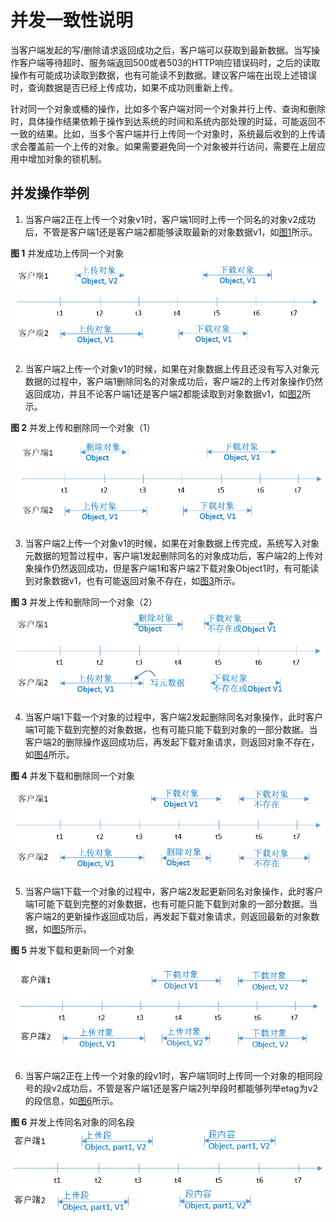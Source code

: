 # 并发一致性说明<a name="obs_04_0118"></a>

当客户端发起的写/删除请求返回成功之后，客户端可以获取到最新数据。当写操作客户端等待超时、服务端返回500或者503的HTTP响应错误码时，之后的读取操作有可能成功读取到数据，也有可能读不到数据。建议客户端在出现上述错误时，查询数据是否已经上传成功，如果不成功则重新上传。

针对同一个对象或桶的操作，比如多个客户端对同一个对象并行上传、查询和删除时，具体操作结果依赖于操作到达系统的时间和系统内部处理的时延，可能返回不一致的结果。比如，当多个客户端并行上传同一个对象时，系统最后收到的上传请求会覆盖前一个上传的对象。如果需要避免同一个对象被并行访问，需要在上层应用中增加对象的锁机制。

## 并发操作举例<a name="section2267732"></a>

1. 当客户端2正在上传一个对象v1时，客户端1同时上传一个同名的对象v2成功后，不管是客户端1还是客户端2都能够读取最新的对象数据v1，如[图1](#fig143262124514)所示。

**图 1**  并发成功上传同一个对象<a name="fig143262124514"></a>  
![](figures/并发成功上传同一个对象.png "并发成功上传同一个对象")

2. 当客户端2上传一个对象v1的时候，如果在对象数据上传且还没有写入对象元数据的过程中，客户端1删除同名的对象成功后，客户端2的上传对象操作仍然返回成功，并且不论客户端1还是客户端2都能读取到对象数据v1，如[图2](#fig143141034184518)所示。

**图 2**  并发上传和删除同一个对象（1）<a name="fig143141034184518"></a>  
![](figures/并发上传和删除同一个对象（1）.png "并发上传和删除同一个对象（1）")

3. 当客户端2上传一个对象v1的时候，如果在对象数据上传完成，系统写入对象元数据的短暂过程中，客户端1发起删除同名的对象成功后，客户端2的上传对象操作仍然返回成功，但是客户端1和客户端2下载对象Object1时，有可能读到对象数据v1，也有可能返回对象不存在，如[图3](#fig017318519469)所示。

**图 3**  并发上传和删除同一个对象（2）<a name="fig017318519469"></a>  
![](figures/并发上传和删除同一个对象（2）.png "并发上传和删除同一个对象（2）")

4. 当客户端1下载一个对象的过程中，客户端2发起删除同名对象操作，此时客户端1可能下载到完整的对象数据，也有可能只能下载到对象的一部分数据。当客户端2的删除操作返回成功后，再发起下载对象请求，则返回对象不存在，如[图4](#fig17810203484616)所示。

**图 4**  并发下载和删除同一个对象<a name="fig17810203484616"></a>  
![](figures/并发下载和删除同一个对象.png "并发下载和删除同一个对象")

5. 当客户端1下载一个对象的过程中，客户端2发起更新同名对象操作，此时客户端1可能下载到完整的对象数据，也有可能只能下载到对象的一部分数据。当客户端2的更新操作返回成功后，再发起下载对象请求，则返回最新的对象数据，如[图5](#fig16197219472)所示。

**图 5**  并发下载和更新同一个对象<a name="fig16197219472"></a>  
![](figures/并发下载和更新同一个对象.png "并发下载和更新同一个对象")

6. 当客户端2正在上传一个对象的段v1时，客户端1同时上传同一个对象的相同段号的段v2成功后，不管是客户端1还是客户端2列举段时都能够列举etag为v2的段信息，如[图6](#fig097482816477)所示。

**图 6**  并发上传同名对象的同名段<a name="fig097482816477"></a>  
![](figures/并发上传同名对象的同名段.png "并发上传同名对象的同名段")

